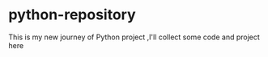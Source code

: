 # python-repository
This is my new journey of Python project ,I'll collect some code and project here 
